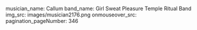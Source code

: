 musician_name: Callum
band_name: Girl Sweat Pleasure Temple Ritual Band
img_src: images/musician2176.png
onmouseover_src: 
pagination_pageNumber: 346